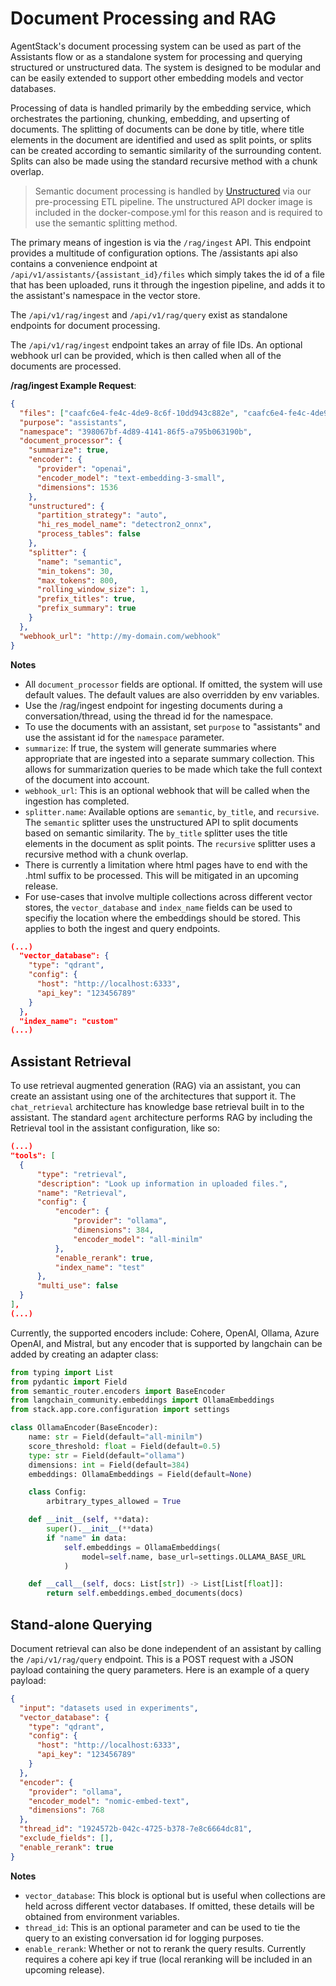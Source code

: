 # Document Processing and RAG

AgentStack's document processing system can be used as part of the Assistants flow or as a standalone system for processing and querying structured or unstructured data. The system is designed to be modular and can be easily extended to support other embedding models and vector databases.

Processing of data is handled primarily by the embedding service, which orchestrates the partioning, chunking, embedding, and upserting of documents. The splitting of documents can be done by title, where title elements in the document are identified and used as split points, or splits can be created according to semantic similarity of the surrounding content. Splits can also be made using the standard recursive method with a chunk overlap.

>Semantic document processing is handled by [Unstructured](https://unstructured.io/) via our pre-processing ETL pipeline. The unstructured API docker image is included in the docker-compose.yml for this reason and is required to use the semantic splitting method.

The primary means of ingestion is via the `/rag/ingest` API. This endpoint provides a multitude of configuration options. The /assistants api also contains a convenience endpoint at `/api/v1/assistants/{assistant_id}/files` which simply takes the id of a file that has been uploaded, runs it through the ingestion pipeline, and adds it to the assistant's namespace in the vector store.


The `/api/v1/rag/ingest` and `/api/v1/rag/query` exist as standalone endpoints for document processing. 

The `/api/v1/rag/ingest` endpoint takes an array of file IDs. An optional webhook url can be provided, which is then called when all of the documents are processed. 


**/rag/ingest Example Request**:

```json
{
  "files": ["caafc6e4-fe4c-4de9-8c6f-10dd943c882e", "caafc6e4-fe4c-4de9-8c6f-10dd943c882e"],
  "purpose": "assistants",
  "namespace": "398067bf-4d89-4141-86f5-a795b063190b",
  "document_processor": {
    "summarize": true,
    "encoder": {
      "provider": "openai",
      "encoder_model": "text-embedding-3-small",
      "dimensions": 1536
    },
    "unstructured": {
      "partition_strategy": "auto",
      "hi_res_model_name": "detectron2_onnx",
      "process_tables": false
    },
    "splitter": {
      "name": "semantic",
      "min_tokens": 30,
      "max_tokens": 800,
      "rolling_window_size": 1,
      "prefix_titles": true,
      "prefix_summary": true
    }
  },
  "webhook_url": "http://my-domain.com/webhook"
}
```

**Notes**
- All `document_processor` fields are optional. If omitted, the system will use default values. The default values are also overridden by env variables.
- Use the /rag/ingest endpoint for ingesting documents during a conversation/thread, using the thread id for the namespace. 
- To use the documents with an assistant, set `purpose` to "assistants" and use the assistant id for the `namespace` parameter.
- `summarize`: If true, the system will generate summaries where appropriate that are ingested into a separate summary collection. This allows for summarization queries to be made which take the full context of the document into account. 
- `webhook_url`: This is an optional webhook that will be called when the ingestion has completed.
- `splitter.name`: Available options are `semantic`, `by_title`, and `recursive`. The `semantic` splitter uses the unstructured API to split documents based on semantic similarity. The `by_title` splitter uses the title elements in the document as split points. The `recursive` splitter uses a recursive method with a chunk overlap.
- There is currently a limitation where html pages have to end with the .html suffix to be processed. This will be mitigated in an upcoming release.
- For use-cases that involve multiple collections across different vector stores, the `vector_database` and `index_name` fields can be used to specifiy the location where the embeddings should be stored. This applies to both the ingest and query endpoints.

```json
(...)
  "vector_database": {
    "type": "qdrant",
    "config": {
      "host": "http://localhost:6333",
      "api_key": "123456789"
    }
  },
  "index_name": "custom"
(...)
```

## Assistant Retrieval
To use retrieval augmented generation (RAG) via an assistant, you can create an assistant using one of the architectures that support it. The `chat_retrieval` architecture has knowledge base retrieval built in to the assistant. The standard `agent` architecture performs RAG by including the Retrieval tool in the assistant configuration, like so:

```json
(...)
"tools": [
  {
      "type": "retrieval",
      "description": "Look up information in uploaded files.",
      "name": "Retrieval",
      "config": {
          "encoder": {
              "provider": "ollama",
              "dimensions": 384, 
              "encoder_model": "all-minilm"
          },
          "enable_rerank": true,
          "index_name": "test"
      },
      "multi_use": false 
  }
],
(...)
```
Currently, the supported encoders include: Cohere, OpenAI, Ollama, Azure OpenAI, and Mistral, but any encoder that is supported by langchain can be added by creating an adapter class:

```python
from typing import List
from pydantic import Field
from semantic_router.encoders import BaseEncoder
from langchain_community.embeddings import OllamaEmbeddings
from stack.app.core.configuration import settings

class OllamaEncoder(BaseEncoder):
    name: str = Field(default="all-minilm")
    score_threshold: float = Field(default=0.5)
    type: str = Field(default="ollama")
    dimensions: int = Field(default=384)
    embeddings: OllamaEmbeddings = Field(default=None)

    class Config:
        arbitrary_types_allowed = True

    def __init__(self, **data):
        super().__init__(**data)
        if "name" in data:
            self.embeddings = OllamaEmbeddings(
                model=self.name, base_url=settings.OLLAMA_BASE_URL
            )

    def __call__(self, docs: List[str]) -> List[List[float]]:
        return self.embeddings.embed_documents(docs)
```

## Stand-alone Querying

Document retrieval can also be done independent of an assistant by calling the `/api/v1/rag/query` endpoint. This is a POST request with a JSON payload containing the query parameters. Here is an example of a query payload:

```json
{
  "input": "datasets used in experiments",
  "vector_database": {
    "type": "qdrant",
    "config": {
      "host": "http://localhost:6333",
      "api_key": "123456789"
    }
  },
  "encoder": {
    "provider": "ollama",
    "encoder_model": "nomic-embed-text",
    "dimensions": 768
  },
  "thread_id": "1924572b-042c-4725-b378-7e8c6664dc81",
  "exclude_fields": [],
  "enable_rerank": true
}
```

**Notes**

- `vector_database`: This block is optional but is useful when collections are held across different vector databases. If omitted, these details will be obtained from environment variables.
- `thread_id`: This is an optional parameter and can be used to tie the query to an existing conversation id for logging purposes.
- `enable_rerank`: Whether or not to rerank the query results. Currently requires a cohere api key if true (local reranking will be included in an upcoming release).

